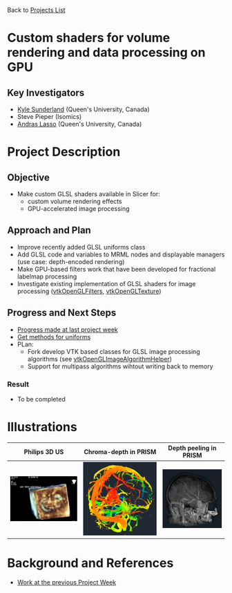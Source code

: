 Back to [Projects List](../../README.md#ProjectsList)

# Custom shaders for volume rendering and data processing on GPU

## Key Investigators

- [Kyle Sunderland](http://perk.cs.queensu.ca/users/sunderland) (Queen's University, Canada)
- Steve Pieper (Isomics)
- [Andras Lasso](http://perk.cs.queensu.ca/users/lasso) (Queen's University, Canada)

# Project Description

## Objective

- Make custom GLSL shaders available in Slicer for:
  - custom volume rendering effects
  - GPU-accelerated image processing

## Approach and Plan

- Improve recently added GLSL uniforms class
- Add GLSL code and variables to MRML nodes and displayable managers (use case: depth-encoded rendering)
- Make GPU-based filters work that have been developed for fractional labelmap processing
- Investigate existing implementation of GLSL shaders for image processing ([vtkOpenGLFilters](https://github.com/Punzo/SlicerAstro/tree/master/vtkOpenGLFilters), [vtkOpenGLTexture](https://vtk.org/doc/nightly/html/classvtkOpenGLTexture.html))

## Progress and Next Steps

- [Progress made at last project week](../../../PW28_2018_GranCanaria/Projects/MultiVolumeRendering/README.md)
- [Get methods for uniforms](https://github.com/lassoan/VTK/tree/opengl-uniforms-get-methods)
- PLan:
  - Fork develop VTK based classes for GLSL image processing algorithms (see [vtkOpenGLImageAlgorithmHelper]( https://vtk.org/doc/nightly/html/classvtkOpenGLImageAlgorithmHelper.html))
  - Support for multipass algorithms wihtout writing back to memory

### Result

- To be completed

# Illustrations

| Philips 3D US | Chroma-depth in PRISM | Depth peeling in PRISM |
| --- | --- | --- |
| ![](../../../PW28_2018_GranCanaria/Projects/MultiVolumeRendering/matt-jolley-us.png) | ![](../../../PW28_2018_GranCanaria/Projects/MultiVolumeRendering/chroma-depth-crop.png) | ![](../../../PW28_2018_GranCanaria/Projects/MultiVolumeRendering/depth-peeling-crop.png) |


# Background and References

<!--Use this space for information that may help people better understand your project, like links to papers, source code, or data.-->


- [Work at the previous Project Week](https://na-mic.github.io/ProjectWeek/PW28_2018_GranCanaria/Projects/MultiVolumeRendering/)
